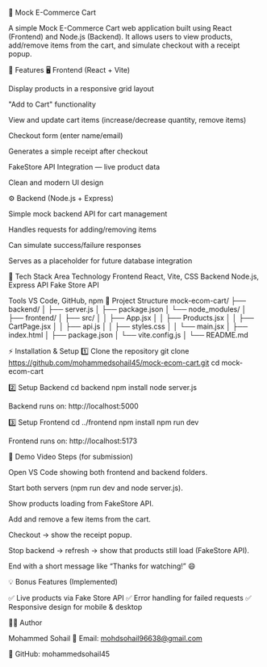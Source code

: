 🛒 Mock E-Commerce Cart

A simple Mock E-Commerce Cart web application built using React (Frontend) and Node.js (Backend).
It allows users to view products, add/remove items from the cart, and simulate checkout with a receipt popup.

🚀 Features
🖥️ Frontend (React + Vite)

Display products in a responsive grid layout

"Add to Cart" functionality

View and update cart items (increase/decrease quantity, remove items)

Checkout form (enter name/email)

Generates a simple receipt after checkout

FakeStore API Integration — live product data

Clean and modern UI design

⚙️ Backend (Node.js + Express)

Simple mock backend API for cart management

Handles requests for adding/removing items

Can simulate success/failure responses

Serves as a placeholder for future database integration

🧩 Tech Stack
Area	Technology
Frontend	React, Vite, CSS
Backend	Node.js, Express
API	Fake Store API

Tools	VS Code, GitHub, npm
📁 Project Structure
mock-ecom-cart/
├── backend/
│   ├── server.js
│   ├── package.json
│   └── node_modules/
│
├── frontend/
│   ├── src/
│   │   ├── App.jsx
│   │   ├── Products.jsx
│   │   ├── CartPage.jsx
│   │   ├── api.js
│   │   ├── styles.css
│   │   └── main.jsx
│   ├── index.html
│   ├── package.json
│   └── vite.config.js
│
└── README.md

⚡ Installation & Setup
1️⃣ Clone the repository
git clone https://github.com/mohammedsohail45/mock-ecom-cart.git
cd mock-ecom-cart

2️⃣ Setup Backend
cd backend
npm install
node server.js


Backend runs on: http://localhost:5000

3️⃣ Setup Frontend
cd ../frontend
npm install
npm run dev


Frontend runs on: http://localhost:5173

🎥 Demo Video Steps (for submission)

Open VS Code showing both frontend and backend folders.

Start both servers (npm run dev and node server.js).

Show products loading from FakeStore API.

Add and remove a few items from the cart.

Checkout → show the receipt popup.

Stop backend → refresh → show that products still load (FakeStore API).

End with a short message like “Thanks for watching!” 😄

💡 Bonus Features (Implemented)

✅ Live products via Fake Store API
✅ Error handling for failed requests
✅ Responsive design for mobile & desktop

👨‍💻 Author

Mohammed Sohail
📧 Email: mohdsohail96638@gmail.com

🔗 GitHub: mohammedsohail45
